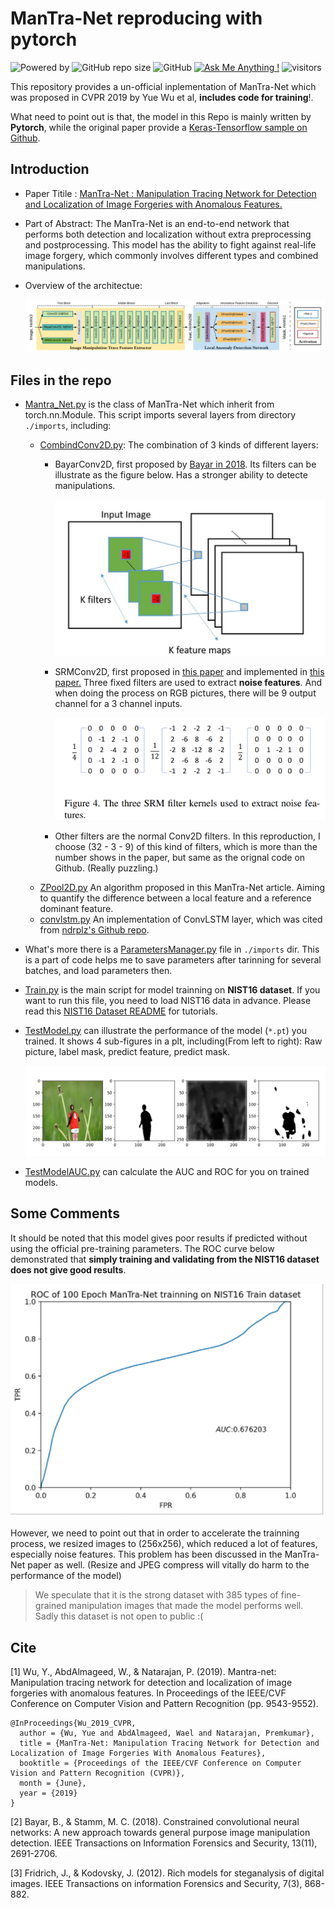 # ManTra-Net reproducing with pytorch
![Powered by](https://img.shields.io/badge/Based_on-Pytorch-blue?logo=pytorch) ![GitHub repo size](https://img.shields.io/github/repo-size/SunnyHaze/ManTra-Net_Pytorch?logo=hack%20the%20box) ![GitHub](https://img.shields.io/github/license/Sunnyhaze/ManTra-Net_Pytorch?logo=license)  [![Ask Me Anything !](https://img.shields.io/badge/Official%20-No-1abc9c.svg)](https://GitHub.com/Sunnyhaze) ![visitors](https://visitor-badge.glitch.me/badge?page_id=Sunnyhaze.ManTraNet-pytorch)


This repository provides a un-official inplementation of ManTra-Net which was proposed in CVPR 2019 by Yue Wu et al, **includes code for training**!. 

What need to point out is that, the model in this Repo is mainly written by **Pytorch**, while the original paper provide a [Keras-Tensorflow sample on Github](https://github.com/ISICV/ManTraNet).

## Introduction
- Paper Titile : [ManTra-Net : Manipulation Tracing Network for Detection and Localization of Image Forgeries with Anomalous Features.](https://openaccess.thecvf.com/content_CVPR_2019/html/Wu_ManTra-Net_Manipulation_Tracing_Network_for_Detection_and_Localization_of_Image_CVPR_2019_paper.html)

- Part of Abstract: The ManTra-Net is an end-to-end network that performs both detection and localization without extra preprocessing and postprocessing. This model has the ability to fight against real-life image forgery, which commonly involves different types and combined manipulations.

- Overview of the architectue:
  
  ![](images/Overview.png)

## Files in the repo
- [Mantra_Net.py](Mantra_Net.py) is the class of ManTra-Net which inherit from torch.nn.Module. This script imports several layers from directory `./imports`, including:
  - [CombindConv2D.py](imports/CombindConv2D.py): The combination of 3 kinds of different layers:
    - BayarConv2D, first proposed by [Bayar in 2018](https://ieeexplore.ieee.org/ielaam/10206/8361165/8335799-aam.pdf). Its filters can be illustrate as the figure below. Has a stronger ability to detecte manipulations.

      ![](images/Bayar.png)

    - SRMConv2D, first proposed in [this paper](http://www.isihome.ir/freearticle/ISIHome.ir-26078.pdf) and implemented in [this paper.](https://openaccess.thecvf.com/content_cvpr_2018/papers/Zhou_Learning_Rich_Features_CVPR_2018_paper.pdf) Three fixed filters are used to extract **noise features**. And when doing the process on RGB pictures, there will be 9 output channel for a 3 channel inputs.
     
      ![](images/SRMFilters.png)

    - Other filters are the normal Conv2D filters. In this reproduction, I choose (32 - 3 - 9) of this kind of filters, which is more than the number shows in the paper, but same as the orignal code on Github. (Really puzzling.) 
  - [ZPool2D.py](imports/ZPool2D.py) An algorithm proposed in this ManTra-Net article. Aiming to quantify the difference between a local feature and a reference dominant feature.
  - [convlstm.py](imports/convlstm.py) An implementation of ConvLSTM layer, which was cited from [ndrplz's Github repo](https://github.com/ndrplz/ConvLSTM_pytorch).
- What's more there is a [ParametersManager.py](imports/ParametersManager.py) file in `./imports` dir. This is a part of code helps me to save parameters after tarinning for several batches, and load parameters then.
- [Train.py](Train.py) is the main script for model trainning on **NIST16 dataset**. If you want to run this file, you need to load NIST16 data in advance. Please read this [NIST16 Dataset README](NC2016_Test0613/README.md) for tutorials.
- [TestModel.py](TestModel.py) can illustrate the performance of the model (`*.pt`) you trained. It shows 4 sub-figures in a plt, including(From left to right): Raw picture, label mask, predict feature, predict mask.
 
  ![](images/result-100EPOCH.png)
- [TestModelAUC.py](TestModelAUC.py) can calculate the AUC and ROC for you on trained models.

## Some Comments
It should be noted that this model gives poor results if predicted without using the official pre-training parameters. The ROC curve below demonstrated that **simply training and validating from the NIST16 dataset does not give good results**. 

![](images/ROC_100Epoch.png)

However, we need to point out that in order to accelerate the trainning process, we resized images to (256x256), which reduced a lot of features, especially noise features. This problem has been discussed in the ManTra-Net paper as well. (Resize and JPEG compress will vitally do harm to the performance of the model) 

>We speculate that it is the strong dataset with 385 types of fine-grained manipulation images that made the model performs well. Sadly this dataset is not open to public :(


## Cite
[1] Wu, Y., AbdAlmageed, W., & Natarajan, P. (2019). Mantra-net: Manipulation tracing network for detection and localization of image forgeries with anomalous features. In Proceedings of the IEEE/CVF Conference on Computer Vision and Pattern Recognition (pp. 9543-9552).
  ```
  @InProceedings{Wu_2019_CVPR,
    author = {Wu, Yue and AbdAlmageed, Wael and Natarajan, Premkumar},
    title = {ManTra-Net: Manipulation Tracing Network for Detection and Localization of Image Forgeries With Anomalous Features},
    booktitle = {Proceedings of the IEEE/CVF Conference on Computer Vision and Pattern Recognition (CVPR)},
    month = {June},
    year = {2019}
  }
  ```

[2] Bayar, B., & Stamm, M. C. (2018). Constrained convolutional neural networks: A new approach towards general purpose image manipulation detection. IEEE Transactions on Information Forensics and Security, 13(11), 2691-2706.

[3] Fridrich, J., & Kodovsky, J. (2012). Rich models for steganalysis of digital images. IEEE Transactions on information Forensics and Security, 7(3), 868-882.
